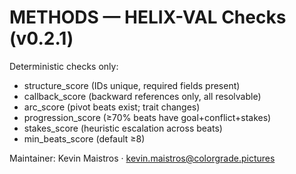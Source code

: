 # METHODS — HELIX-VAL Checks (v0.2.1)

Deterministic checks only:
- structure_score (IDs unique, required fields present)
- callback_score (backward references only, all resolvable)
- arc_score (pivot beats exist; trait changes)
- progression_score (≥70% beats have goal+conflict+stakes)
- stakes_score (heuristic escalation across beats)
- min_beats_score (default ≥8)

Maintainer: Kevin Maistros · kevin.maistros@colorgrade.pictures
